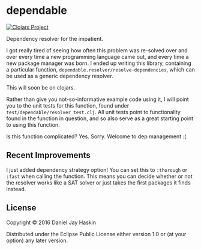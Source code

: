 # dependable

[![Clojars Project](https://img.shields.io/clojars/v/org.clojars.djhaskin987/dependable.svg)](https://clojars.org/org.clojars.djhaskin987/dependable)

Dependency resolver for the impatient.

I got really tired of seeing how often this problem was re-solved over
and over every time a new programming language came out, and every
time a new package manager was born. I ended up writing this library,
containing a particular function,
`dependable.resolver/resolve-dependencies`, which can be used as a
generic dependency resolver.

This will soon be on clojars.

Rather than give you not-so-informative example code using it, I will
point you to the unit tests for this function, found under
`test/dependable/resolver_test.clj`. All unit tests point to functionality
found in the function in question, and so also serve as a great starting
point to using this function.

Is this function complicated? Yes. Sorry. Welcome to dep management :(

## Recent Improvements

I just added dependency strategy option! You can set this to `:thorough` or
`:fast` when calling the function. This means you can decide whether or not
the resolver works like a SAT solver or just takes the first packages it
finds instead.

## License

Copyright © 2016 Daniel Jay Haskin

Distributed under the Eclipse Public License either version 1.0 or (at
your option) any later version.
